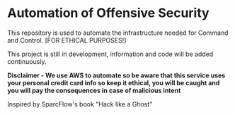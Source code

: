 # Automation of Offensive Security

 This repository is used to automate the infrastructure needed for Command and Control. [FOR ETHICAL PURPOSES!]

 This project is still in development, information and code will be added continuously.

 **Disclaimer - We use AWS to automate so be aware that this service uses your personal credit card info so keep it ethical, you will be caught and you will pay the consequences in case of malicious intent**
 
 Inspired by SparcFlow's book "Hack like a Ghost"
